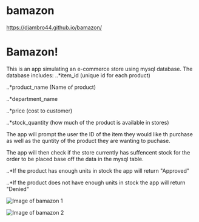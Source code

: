# bamazon


https://djambro44.github.io/bamazon/

# Bamazon!
  This is an app simulating an e-commerce store using mysql database. 
  The database includes: 
  ..*item_id (unique id for each product)


..*product_name (Name of product)


..*department_name


..*price (cost to customer)


..*stock_quantity (how much of the product is available in stores)

The app will prompt the user the ID of the item they would like th purchase as well as the quntity of the product they are wanting to puchase. 

The app will then check if the store currently has suffencent stock for the order to be placed base off the data in the mysql table.

..*If the product has enough units in stock the app will return "Approved"


..*If the product does not have enough units in stock the app will return "Denied"

![Image of bamazon 1](https://djambro44.github.io/bamazon/images/bamazonScreenShot1.png)

![Image of bamazon 2](https://djambro44.github.io/bamazon/images/BamazonScreenShot2.png)

